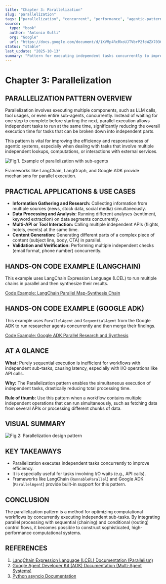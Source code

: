 ```yaml
---
title: "Chapter 3: Parallelization"
slug: "parallelization"
tags: ["parallelization", "concurrent", "performance", "agentic-pattern", "langchain", "google-adk"]
source:
  type: "book"
  author: "Antonio Gulli"
  org: "Google"
  url: "https://docs.google.com/document/d/1XVMp4RcRkoUJTVbrP2foWZX703CUJpWkrhyFU2cfUOA/edit?tab=t.0"
status: "stable"
last_update: "2025-10-13"
summary: "Pattern for executing independent tasks concurrently to improve performance and reduce overall execution time in agentic systems."
---
```


# Chapter 3: Parallelization

## PARALLELIZATION PATTERN OVERVIEW

Parallelization involves executing multiple components, such as LLM calls, tool usages, or even entire sub-agents, concurrently. Instead of waiting for one step to complete before starting the next, parallel execution allows independent tasks to run at the same time, significantly reducing the overall execution time for tasks that can be broken down into independent parts.

This pattern is vital for improving the efficiency and responsiveness of agentic systems, especially when dealing with tasks that involve multiple independent lookups, computations, or interactions with external services.

![Fig.1. Example of parallelization with sub-agents](placeholder_for_fig1)

Frameworks like LangChain, LangGraph, and Google ADK provide mechanisms for parallel execution.

## PRACTICAL APPLICATIONS & USE CASES

- **Information Gathering and Research:** Collecting information from multiple sources (news, stock data, social media) simultaneously.
- **Data Processing and Analysis:** Running different analyses (sentiment, keyword extraction) on data segments concurrently.
- **Multi-API or Tool Interaction:** Calling multiple independent APIs (flights, hotels, events) at the same time.
- **Content Generation:** Generating different parts of a complex piece of content (subject line, body, CTA) in parallel.
- **Validation and Verification:** Performing multiple independent checks (email format, phone number) concurrently.

## HANDS-ON CODE EXAMPLE (LANGCHAIN)

This example uses LangChain Expression Language (LCEL) to run multiple chains in parallel and then synthesize their results.

[Code Example: LangChain Parallel Map-Synthesis Chain](../snippets/parallelization-langchain-map-synthesis-chain.py)

## HANDS-ON CODE EXAMPLE (GOOGLE ADK)

This example uses `ParallelAgent` and `SequentialAgent` from the Google ADK to run researcher agents concurrently and then merge their findings.

[Code Example: Google ADK Parallel Research and Synthesis](../snippets/parallelization-google-adk-research-synthesis.py)

## AT A GLANCE

**What:** Purely sequential execution is inefficient for workflows with independent sub-tasks, causing latency, especially with I/O operations like API calls.

**Why:** The Parallelization pattern enables the simultaneous execution of independent tasks, drastically reducing total processing time.

**Rule of thumb:** Use this pattern when a workflow contains multiple independent operations that can run simultaneously, such as fetching data from several APIs or processing different chunks of data.

## VISUAL SUMMARY

![Fig.2: Parallelization design pattern](placeholder_for_fig2)

## KEY TAKEAWAYS

*   Parallelization executes independent tasks concurrently to improve efficiency.
*   It is especially useful for tasks involving I/O waits (e.g., API calls).
*   Frameworks like LangChain (`RunnableParallel`) and Google ADK (`ParallelAgent`) provide built-in support for this pattern.

## CONCLUSION

The parallelization pattern is a method for optimizing computational workflows by concurrently executing independent sub-tasks. By integrating parallel processing with sequential (chaining) and conditional (routing) control flows, it becomes possible to construct sophisticated, high-performance computational systems.

## REFERENCES

1.  [LangChain Expression Language (LCEL) Documentation (Parallelism)](https://python.langchain.com/docs/concepts/lcel/)
2.  [Google Agent Developer Kit (ADK) Documentation (Multi-Agent Systems)](https://google.github.io/adk-docs/agents/multi-agents/)
3.  [Python asyncio Documentation](https://docs.python.org/3/library/asyncio.html)
